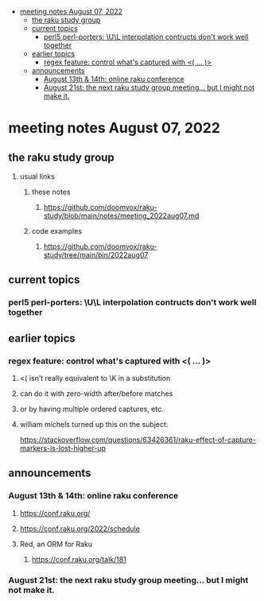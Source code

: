- [meeting notes August 07, 2022](#orgd7fd1cc)
  - [the raku study group](#org46a2160)
  - [current topics](#orgd081d91)
    - [perl5 perl-porters: \U\L interpolation contructs don't work well together](#orgee74005)
  - [earlier topics](#orgd17198a)
    - [regex feature: control what's captured with <( &#x2026; )>](#orgb6a1696)
  - [announcements](#org6a18ff9)
    - [August 13th & 14th: online raku conference](#org2a6ee11)
    - [August 21st: the next raku study group meeting&#x2026; but I might not make it.](#org1665e7e)


<a id="orgd7fd1cc"></a>

# meeting notes August 07, 2022


<a id="org46a2160"></a>

## the raku study group

1.  usual links

    1.  these notes
    
        1.  <https://github.com/doomvox/raku-study/blob/main/notes/meeting_2022aug07.md>
    
    2.  code examples
    
        1.  <https://github.com/doomvox/raku-study/tree/main/bin/2022aug07>


<a id="orgd081d91"></a>

## current topics


<a id="orgee74005"></a>

### perl5 perl-porters: \U\L interpolation contructs don't work well together


<a id="orgd17198a"></a>

## earlier topics


<a id="orgb6a1696"></a>

### regex feature: control what's captured with <( &#x2026; )>

1.  <( isn't really equivalent to \K in a substitution

2.  can do it with zero-width after/before matches

3.  or by having multiple ordered captures, etc.

4.  william michels turned up this on the subject:

    <https://stackoverflow.com/questions/63426361/raku-effect-of-capture-markers-is-lost-higher-up>


<a id="org6a18ff9"></a>

## announcements


<a id="org2a6ee11"></a>

### August 13th & 14th: online raku conference

1.  <https://conf.raku.org/>

2.  <https://conf.raku.org/2022/schedule>

3.  Red, an ORM for Raku

    1.  <https://conf.raku.org/talk/181>


<a id="org1665e7e"></a>

### August 21st: the next raku study group meeting&#x2026; but I might not make it.
